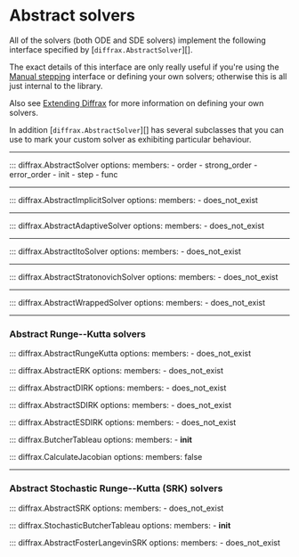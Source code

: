 # Abstract solvers

All of the solvers (both ODE and SDE solvers) implement the following interface specified by [`diffrax.AbstractSolver`][].

The exact details of this interface are only really useful if you're using the [Manual stepping](../../usage/manual-stepping.md) interface or defining your own solvers; otherwise this is all just internal to the library.

Also see [Extending Diffrax](../../usage/extending.md) for more information on defining your own solvers.

In addition [`diffrax.AbstractSolver`][] has several subclasses that you can use to mark your custom solver as exhibiting particular behaviour.

---

::: diffrax.AbstractSolver
    options:
        members:
            - order
            - strong_order
            - error_order
            - init
            - step
            - func

---

::: diffrax.AbstractImplicitSolver
    options:
        members:
            - does_not_exist

---

::: diffrax.AbstractAdaptiveSolver
    options:
        members:
            - does_not_exist

---

::: diffrax.AbstractItoSolver
    options:
        members:
            - does_not_exist

---

::: diffrax.AbstractStratonovichSolver
    options:
        members:
            - does_not_exist

---

::: diffrax.AbstractWrappedSolver
    options:
        members:
            - does_not_exist

---

### Abstract Runge--Kutta solvers

::: diffrax.AbstractRungeKutta
    options:
        members:
            - does_not_exist

::: diffrax.AbstractERK
    options:
        members:
            - does_not_exist

::: diffrax.AbstractDIRK
    options:
        members:
            - does_not_exist

::: diffrax.AbstractSDIRK
    options:
        members:
            - does_not_exist

::: diffrax.AbstractESDIRK
    options:
        members:
            - does_not_exist

::: diffrax.ButcherTableau
    options:
        members:
            - __init__

::: diffrax.CalculateJacobian
    options:
        members: false

---

### Abstract Stochastic Runge--Kutta (SRK) solvers

::: diffrax.AbstractSRK
    options:
        members:
            - does_not_exist

::: diffrax.StochasticButcherTableau
    options:
        members:
            - __init__

::: diffrax.AbstractFosterLangevinSRK
    options:
        members:
            - does_not_exist
